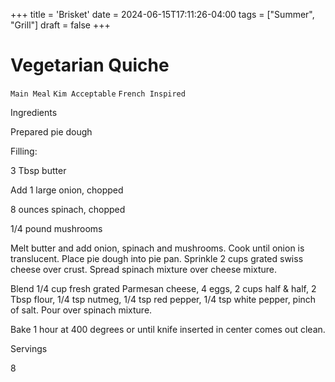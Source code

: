 +++
title = 'Brisket'
date = 2024-06-15T17:11:26-04:00
tags = ["Summer", "Grill"]
draft = false
+++
# Vegetarian Quiche

`Main Meal` `Kim Acceptable` `French Inspired`

 

  Ingredients  

  Prepared pie dough

Filling: 

3 Tbsp butter 

Add 1 large onion, chopped 

8 ounces spinach, chopped

1/4 pound mushrooms

Melt butter and add onion, spinach and mushrooms. Cook until onion is translucent. Place pie dough into pie pan. Sprinkle 2 cups grated swiss cheese over crust. Spread spinach mixture over cheese mixture. 

Blend 1/4 cup fresh grated Parmesan cheese, 4 eggs, 2 cups half & half, 2 Tbsp flour, 1/4 tsp nutmeg, 1/4 tsp red pepper, 1/4 tsp white pepper, pinch of salt. Pour over spinach mixture.

Bake 1 hour at 400 degrees or until knife inserted in center comes out clean.  

   Servings  

  8  

 
